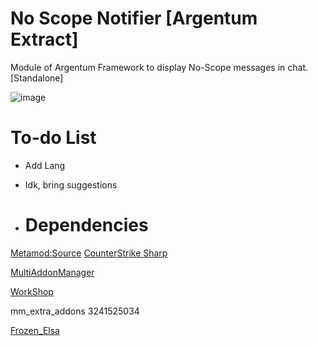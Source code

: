 # No Scope Notifier [Argentum Extract]
Module of Argentum Framework to display No-Scope messages in chat. [Standalone]

![image](https://github.com/keno27/cs2_noscopenotifier/assets/129111509/13882f84-dbd7-4aeb-b58b-c7739262c7bf)

# To-do List
- Add Lang
- Idk, bring suggestions

- # Dependencies
[Metamod:Source](https://www.sourcemm.net/downloads.php/?branch=master "Metamod:Source")
[CounterStrike Sharp](https://github.com/roflmuffin/CounterStrikeSharp "CounterStrike Sharp")

[MultiAddonManager](https://github.com/Source2ZE/MultiAddonManager "MultiAddonManager") 

[WorkShop](https://steamcommunity.com/sharedfiles/filedetails/?id=3241525034 "WorkShop")

mm_extra_addons 3241525034

[Frozen_Elsa](https://github.com/astral3693/Frozen_Elsa/tree/main "Frozen_Elsa")
